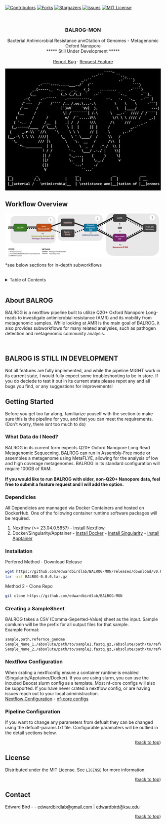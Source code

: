 <a name="readme-top"></a>

<!-- PROJECT SHIELDS -->
[![Contributors][contributors-shield]][contributors-url]
[![Forks][forks-shield]][forks-url]
[![Stargazers][stars-shield]][stars-url]
[![Issues][issues-shield]][issues-url]
[![MIT License][license-shield]][license-url]
<!-- [![LinkedIn][linkedin-shield]][linkedin-url] -->

<!-- PROJECT LOGO -->
<br />

<h3 align="center">BALROG-MON</h3>

  <p align="center">
    Bacterial Antimicrobial Resistance annOtation of Genomes - Metagenomic Oxford Nanopore
    <br />
    ***** Still Under Development *****
    <br />
    <br />
    <a href="https://github.com/edwardbirdlab/HT-BALRROG/issues/new?labels=bug&template=bug-report---.md">Report Bug</a>
    ·
    <a href="https://github.com/edwardbirdlab/HT-BALRROG/issues/new?labels=enhancement&template=feature-request---.md">Request Feature</a>
  </p>
</div>

<!-- Workflow Overview -->

<picture>
  <!-- Dark mode image -->
  <source media="(prefers-color-scheme: dark)" srcset="images/balrog_darkmode.png"> 
  <!-- Light mode image -->
  <source media="(prefers-color-scheme: light)" srcset="images/balrog_lightmode.png">
  <!-- Fallback image -->
  <img alt="Nextflow Logo" src="images/balrog_darkmode.png">
</picture>


## Workflow Overview

<picture>

  <source media="(prefers-color-scheme: dark)" srcset="images/balrog_workflow_light.png"> 
  <source media="(prefers-color-scheme: light)" srcset="images/balrog_workflow_light.png">
  <img alt="Nextflow Logo" src="images/balrog_workflow_light.png">
</picture>

*see below sections for in-depth subworkflows

<br />

<!--
<p align="right">(<a href="#readme-top">back to top</a>)</p>
-->

<!-- TABLE OF CONTENTS -->
<details>
  <summary>Table of Contents</summary>
  <ol>
    <li>
      <a href="#about-balrog">About BALROG</a>
    </li>
    <li>
      <a href="#getting-started">Getting Started</a>
      <ul>
        <li><a href="#what-data-do-i-need">What Data do I Need?</a></li>
        <li><a href="#dependicies">Dependicies</a></li>
        <li><a href="#installation">Installation</a></li>
        <li><a href="#creating-a-samplesheet">Creating Sample Sheets</a></li>
        <li><a href="#nextflow-configuriation">Nextflow Configuration</a></li>
        <li><a href="#pipeline-configuriation">Pipeline Configuration</a></li>
      </ul>
    </li>
    <li>
      <a href="#running-balrog">Running Balrog</a>
      <ul>
        <li><a href="#quick-usage">Quick Usage</a></li>
      </ul>
    </li>
    <li>
      <a href="#core-steps">Core Steps</a>
      <ul>
        <li><a href="#data-preprocessing">Preprocessing</a></li>
        <li><a href="#host-removal">Host Removal</a></li>
        <li><a href="#assembly-mobile-element">Assembly and Plasmid Prediction</a></li>
        <li><a href="#amr-annotation">AMR Annotation</a></li>
      </ul>
    </li>
    <li>
      <a href="#optional-steps">Optional Steps</a>
      <ul>
        <li><a href="#community-analysis">Community Analysis</a></li>
        <li><a href="#pathogen-detection">Pathogen Detection</a></li>
        <li><a href="#additional-mobile-element">Additional Mobile Element Annotation</a></li>
        <li><a href="#additional-sequence-identification">AdditionalSequence Identification</a></li>
      </ul>
    </li>
    <li><a href="#contact">Contact Information</a></li>
  </ol>
</details>

<br />

<!-- ABOUT THE PROJECT -->


## About BALROG

<!-- [![Product Name Screen Shot][product-screenshot]](https://example.com) -->

BALROG is a nextflow pipeline built to utilize Q20+ Oxford Nanopore Long-reads to investigate antimicrobial resistance (AMR) and its mobility from metagenomic samples. While looking at AMR
is the main goal of BALROG, it also provides subworkflows for many related analysies, such as pathogen detection and metagenomic community analysis. 

<br />

## BALROG IS STILL IN DEVELOPMENT

Not all features are fully implemented, and while the pipeline MIGHT work in its current state, I would fully expect some troubleshooting to be in store. If you do deciede to test it out in its current state
please repot any and all bugs you find, or any suggestions for improvements!


<!-- GETTING STARTED -->
## Getting Started

Before you get too far along, familiarize youself with the section to make sure this is the pipeline for you, and that you can meet the requirements. (Don't worry, there isnt too much to do)

### What Data do I Need?

BALROG in its current form expects Q20+ Oxford Nanopore Long Read Metagenomic Sequecning. BALROG can run in Assembly-Free mode or assembles a metagenome using MetaFLYE, allowing for the analysis of low and high coverage metagenomes. BALROG in its standard configuration
 will require 100GB of RAM.
<br />
<br />
**If you would like to run BALROG with older, non-Q20+ Nanopore data, feel free to submit a feature request and I will add the option.**

### Dependicies

All Dependicies are mannaged via Docker Containers and hosted on DockerHub. One of the following container runtime software packages will be required.
<br />
1. Nextflow (>= 23.04.0.5857) - [Install Nextflow](https://www.nextflow.io/docs/latest/install.html)
2. Docker/Singularity/Apptainer - [Install Docker](https://docs.docker.com/engine/install/) - [Install Singularity](https://docs.sylabs.io/guides/3.0/user-guide/installation.html) - [Install Apptainer](https://apptainer.org/docs/admin/main/installation.html)

### Installation

Perfered Method - Download Release
   ```sh
   wget https://github.com/edwardbirdlab/BALROG-MON/releases/download/v0.0.0/BALROG-0.0.0.tar.gz
   tar -xzf BALROG-0.0.0.tar.gz
   ```
Method 2 - Clone Repo
   ```sh
   git clone https://github.com/edwardbirdlab/BALROG-MON
   ```

### Creating a SampleSheet

BALROG takes a CSV (Comma-Seperted-Value) sheet as the input. Sample comlumn will be the prefix for all output files for that sample. 
<br />
Example Format:
```
sample,path,refernce_genome
Sample_Name_1,/absolute/path/to/sample1.fastq.gz,/absolute/path/to/reference_genome_1.fna
Sample_Name_2,/absolute/path/to/sample2.fastq.gz,/absolute/path/to/reference_genome_1.fna
```

### Nextflow Configuration

When crating a nextfconfig ensure a container runtime is enabled (Singularity/Apptainer/Docker). If you are using slurm, you can use the incuded Beocat slurm config as a template. Most nf-core configs will also be supported. If you have never crated a nextflow config, or are having issues reach out to your local administraction.
<br />
[Nextflow Configuration](https://www.nextflow.io/docs/latest/config.html) - [nf-core configs](https://nf-co.re/configs)


### Pipeline Configuration

If you want to change any parameters from defualt they can be changed using the defualt-params.txt file. Configurable paramaters will be outlied in the detail sections below.

<p align="right">(<a href="#readme-top">back to top</a>)</p>





<!-- ROADMAP 
## Roadmap

- [ ] Feature 1
- [ ] Feature 2
- [ ] Feature 3
    - [ ] Nested Feature

See the [open issues](https://github.com/edwardbirdlab/HT-BALRROG/issues) for a full list of proposed features (and known issues).

<p align="right">(<a href="#readme-top">back to top</a>)</p>


-->

<!-- LICENSE -->
## License

Distributed under the MIT License. See `LICENSE` for more information.

<p align="right">(<a href="#readme-top">back to top</a>)</p>



<!-- CONTACT -->
## Contact

Edward Bird -  - edwardbirdlab@gmail.com  |  edwardbird@ksu.edu

<p align="right">(<a href="#readme-top">back to top</a>)</p>

<!-- MARKDOWN LINKS & IMAGES -->
<!-- https://www.markdownguide.org/basic-syntax/#reference-style-links -->
[contributors-shield]: https://img.shields.io/github/contributors/edwardbirdlab/HT-BALRROG.svg?style=for-the-badge
[contributors-url]: https://github.com/edwardbirdlab/HT-BALRROG/graphs/contributors
[forks-shield]: https://img.shields.io/github/forks/edwardbirdlab/HT-BALRROG.svg?style=for-the-badge
[forks-url]: https://github.com/edwardbirdlab/HT-BALRROG/network/members
[stars-shield]: https://img.shields.io/github/stars/edwardbirdlab/HT-BALRROG.svg?style=for-the-badge
[stars-url]: https://github.com/edwardbirdlab/HT-BALRROG/stargazers
[issues-shield]: https://img.shields.io/github/issues/edwardbirdlab/HT-BALRROG.svg?style=for-the-badge
[issues-url]: https://github.com/edwardbirdlab/HT-BALRROG/issues
[license-shield]: https://img.shields.io/github/license/edwardbirdlab/HT-BALRROG.svg?style=for-the-badge
[license-url]: https://github.com/edwardbirdlab/HT-BALRROG/blob/master/LICENSE
[linkedin-shield]: https://img.shields.io/badge/-LinkedIn-black.svg?style=for-the-badge&logo=linkedin&colorB=555
[linkedin-url]: https://linkedin.com/in/linkedin_username
[Nextflow-url]: https://nextflow.io
[nextflow.io]: https://github.com/nextflow-io/nextflow/workflows/Nextflow%20CI/badge.svg
